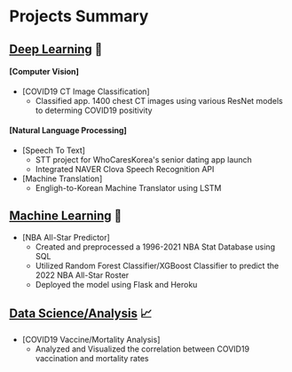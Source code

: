 # Projects Summary

## **[Deep Learning](https://github.com/kobeisfree94/Projects/tree/master/Deep_Learning)** 🧠

#### **[Computer Vision]**
  - [COVID19 CT Image Classification] 
    -  Classified app. 1400 chest CT images using various ResNet models to determing COVID19 positivity
  
#### **[Natural Language Processing]**
  - [Speech To Text]
    - STT project for WhoCaresKorea's senior dating app launch
    - Integrated NAVER Clova Speech Recognition API
  - [Machine Translation]
    - Engligh-to-Korean Machine Translator using LSTM

## **[Machine Learning](https://github.com/kobeisfree94/Projects/tree/master/Machine_Learning)** 🤖
  - [NBA All-Star Predictor]
    - Created and preprocessed a 1996-2021 NBA Stat Database using SQL
    - Utilized Random Forest Classifier/XGBoost Classifier to predict the 2022 NBA All-Star Roster
    - Deployed the model using Flask and Heroku

## **[Data Science/Analysis](https://github.com/kobeisfree94/Projects/tree/master/Data_Science)** 📈
  - [COVID19 Vaccine/Mortality Analysis]
    -  Analyzed and Visualized the correlation between COVID19 vaccination and mortality rates
